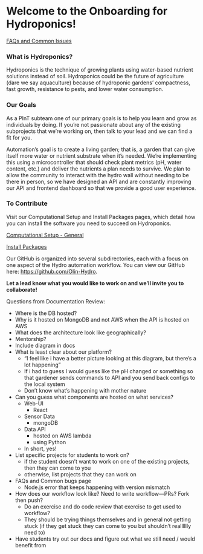 # Welcome to the Onboarding for Hydroponics!

[FAQs and Common Issues](https://www.notion.so/FAQs-and-Common-Issues-d0cd1165783843e1b3c2f8da77492a7a?pvs=21)

### What is Hydroponics?

Hydroponics is the technique of growing plants using water-based nutrient solutions instead of soil. Hydroponics could be the future of agriculture (dare we say aquaculture) because of hydroponic gardens’ compactness, fast growth, resistance to pests, and lower water consumption.

### Our Goals

As a PInT subteam one of our primary goals is to help you learn and grow as individuals by doing. If you’re not passionate about any of the existing subprojects that we’re working on, then talk to your lead and we can find a fit for you.

Automation’s goal is to create a living garden; that is, a garden that can give itself more water or nutrient substrate when it’s needed. We’re implementing this using a microcontroller that should check plant metrics (pH, water content, etc.) and deliver the nutrients a plan needs to survive. We plan to allow the community to interact with the hydro wall without needing to be there in person, so we have designed an API and are constantly improving our API and frontend dashboard so that we provide a good user experience.

### To Contribute

Visit our Computational Setup and Install Packages pages, which detail how you can install the software you need to succeed on Hydroponics.

[Computational Setup - General](computational_setup.md)

[Install Packages](packages.md)

Our GitHub is organized into several subdirectories, each with a focus on one aspect of the Hydro automation workflow. You can view our GitHub here: https://github.com/Olin-Hydro.

**Let a lead know what you would like to work on and we’ll invite you to collaborate!**

Questions from Documentation Review:

- Where is the DB hosted?
- Why is it hosted on MongoDB and not AWS when the API is hosted on AWS
- What does the architecture look like geographically?
- Mentorship?
- Include diagram in docs
- What is least clear about our platform?
  - “I feel like i have a better picture looking at this diagram, but there’s a lot happening”
  - If i had to guess I would guess like the pH changed or something so that gardener sends commands to API and you send back configs to the local system
  - Don’t know what’s happening with mother nature
- Can you guess what components are hosted on what services?
  - Web-UI
    - React
  - Sensor Data
    - mongoDB
  - Data API
    - hosted on AWS lambda
    - using Python
  - In short, yes!
- List specific projects for students to work on?
  - if the student doesn’t want to work on one of the existing projects, then they can come to you
  - otherwise, list projects that they can work on
- FAQs and Common bugs page
  - Node.js error that keeps happening with version mismatch
- How does our workflow look like? Need to write workflow—PRs? Fork then push?
  - Do an exercise and do code review that exercise to get used to workflow?
  - They should be trying things themselves and in general not getting stuck (if they get stuck they can come to you but shouldn’t realllllly need to)
- Have students try out our docs and figure out what we still need / would benefit from
